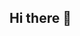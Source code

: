 ## Hi there 👋

<!--
**crlzr/crlzr** is a ✨ _special_ ✨ repository because its `README.md` (this file) appears on your GitHub profile.

Here are some ideas to get you started:

- 🔭 I’m a student at Holberton School Australia, undertaking a 9-month full stack engineering course! My background is in Swiss Law / Economics and I have a decade of experience working in the corprorate world. 

- 🌱 So far, we have learnt the basics of programming in C, followed by Python, Flask and NodeJS for the backend, MySQL for databases, HTML, CSS and JavaScript for the frontend. I have also dabbled in Tableau (which is fun!) and have plenty of experience with Excel. 

- 🤔 I’m looking for help with ...
- 💬 Ask me about ...
- 📫 How to reach me: 📫 How to reach me: [click LinkedIn](https://www.linkedin.com/in/carolezenruffinen)
- 😄 Pronouns: she / her 
-->
